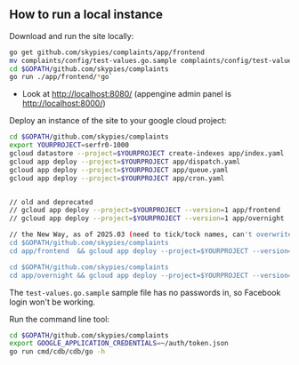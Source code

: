 How to run a local instance
---------------------------

Download and run the site locally:
```sh
go get github.com/skypies/complaints/app/frontend                           # pulls down dependencies
mv complaints/config/test-values.go.sample complaints/config/test-values.go # setup test config
cd $GOPATH/github.com/skypies/complaints
go run ./app/frontend/*go`                                                  # build & run locally
```
* Look at <http://localhost:8080/> (appengine admin panel is <http://localhost:8000/>)

Deploy an instance of the site to your google cloud project:
```sh
cd $GOPATH/github.com/skypies/complaints
export YOURPROJECT=serfr0-1000
gcloud datastore --project=$YOURPROJECT create-indexes app/index.yaml
gcloud app deploy --project=$YOURPROJECT app/dispatch.yaml
gcloud app deploy --project=$YOURPROJECT app/queue.yaml
gcloud app deploy --project=$YOURPROJECT app/cron.yaml


// old and deprecated
// gcloud app deploy --project=$YOURPROJECT --version=1 app/frontend
// gcloud app deploy --project=$YOURPROJECT --version=1 app/overnight

// the New Way, as of 2025.03 (need to tick/tock names, can't overwrite the running one)
cd $GOPATH/github.com/skypies/complaints
cd app/frontend  && gcloud app deploy --project=$YOURPROJECT --version=1tock --appyaml=app.yaml

cd $GOPATH/github.com/skypies/complaints
cd app/overnight && gcloud app deploy --project=$YOURPROJECT --version=1tock --appyaml=app.yaml

```

The `test-values.go.sample` sample file has no passwords in, so
Facebook login won't be working.

Run the command line tool:
```sh
cd $GOPATH/github.com/skypies/complaints
export GOOGLE_APPLICATION_CREDENTIALS=~/auth/token.json
go run cmd/cdb/cdb/go -h
```
